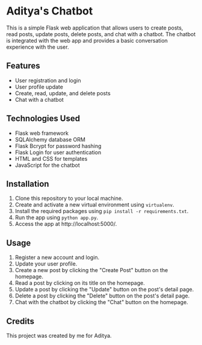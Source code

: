 
# Aditya's Chatbot

This is a simple Flask web application that allows users to create posts, read posts, update posts, delete posts, and chat with a chatbot. The chatbot is integrated with the web app and provides a basic conversation experience with the user.

## Features

- User registration and login
- User profile update
- Create, read, update, and delete posts
- Chat with a chatbot

## Technologies Used

- Flask web framework
- SQLAlchemy database ORM
- Flask Bcrypt for password hashing
- Flask Login for user authentication
- HTML and CSS for templates
- JavaScript for the chatbot

## Installation

1. Clone this repository to your local machine.
2. Create and activate a new virtual environment using `virtualenv`.
3. Install the required packages using `pip install -r requirements.txt`.
4. Run the app using `python app.py`.
5. Access the app at http://localhost:5000/.

## Usage

1. Register a new account and login.
2. Update your user profile.
3. Create a new post by clicking the "Create Post" button on the homepage.
4. Read a post by clicking on its title on the homepage.
5. Update a post by clicking the "Update" button on the post's detail page.
6. Delete a post by clicking the "Delete" button on the post's detail page.
7. Chat with the chatbot by clicking the "Chat" button on the homepage.

## Credits

This project was created by me for Aditya.

